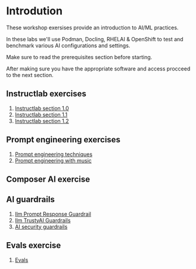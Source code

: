 # Introdution

These workshop exersises provide an introduction to AI/ML practices. 

In these labs we'll use Podman, Docling, RHELAI & OpenShift to test and benchmark various AI configurations and settings. 

Make sure to read the prerequisites section before starting. 

After making sure you have the appropriate software and access procceed to the next section. 

## Instructlab exercises 
1. [Instructlab section 1.0](exercises/instructlab-1.0)
2. [Instructlab section 1.1](exercises/instructlab-1.1)
3. [Instructlab section 1.2](exercises/instructlab-1.2)

## Prompt engineering exercises
1. [Prompt engineering techniques](exercises/advanced-prompting)
2. [Prompt engineering with music](exercises/suno-sound-ai)

## Composer AI exercise


## AI guardrails 
1. [llm Prompt Response Guardrail](https://gitlab.consulting.redhat.com/bbalasub/llm-prompt-response-guardrail)
2. [llm TrustyAI Guardrails](https://gitlab.consulting.redhat.com/bbalasub/llm-trustyai-guardrails-lmeval)
3. [AI security guardrails](exercises/ai-security-prompting)

## Evals exercise

1. [Evals](https://github.com/HunterGerlach/evals)